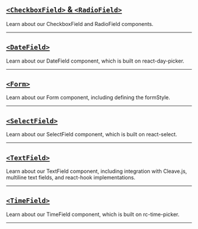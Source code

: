 ## [`<CheckboxField>` & `<RadioField>`](#/Forms/Components/CheckboxField)

Learn about our CheckboxField and RadioField components.
***

## [`<DateField>`](#/Forms/Components/DateField)

Learn about our DateField component, which is built on react-day-picker.
***

## [`<Form>`](#/Forms/Components/Form)

Learn about our Form component, including defining the formStyle.
***

## [`<SelectField>`](#/Forms/Components/SelectField)

Learn about our SelectField component, which is built on react-select.
***

## [`<TextField>`](#/Forms/Components/TextField)

Learn about our TextField component, including integration with Cleave.js, multiline text fields, and react-hook implementations.
***

## [`<TimeField>`](#/Forms/Components/TimeField)

Learn about our TimeField component, which is built on rc-time-picker.
***
